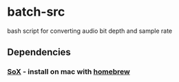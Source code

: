 # batch-src

bash script for converting audio bit depth and sample rate

## Dependencies

### [SoX](https://sox.sourceforge.net/sox.html) - install on mac with [homebrew](https://formulae.brew.sh/formula/sox)